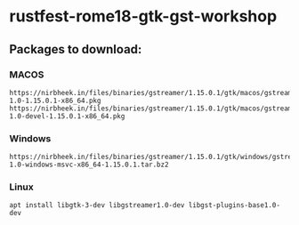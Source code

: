 # rustfest-rome18-gtk-gst-workshop

## Packages to download:

### MACOS

```
https://nirbheek.in/files/binaries/gstreamer/1.15.0.1/gtk/macos/gstreamer-1.0-1.15.0.1-x86_64.pkg
https://nirbheek.in/files/binaries/gstreamer/1.15.0.1/gtk/macos/gstreamer-1.0-devel-1.15.0.1-x86_64.pkg
```

### Windows

```
https://nirbheek.in/files/binaries/gstreamer/1.15.0.1/gtk/windows/gstreamer-1.0-windows-msvc-x86_64-1.15.0.1.tar.bz2
```

### Linux

```
apt install libgtk-3-dev libgstreamer1.0-dev libgst-plugins-base1.0-dev
```
